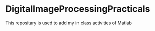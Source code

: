 # DigitalImageProcessingPracticals

This repositary is used to add my in class activities of Matlab 
